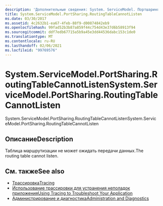 ```yaml
---
description: 'Дополнительные сведения: System. ServiceModel. Портшаринг. Раутингтаблеканнотлистен'
title: System.ServiceModel.PortSharing.RoutingTableCannotListen
ms.date: 03/30/2017
ms.assetid: 4c2632b1-ea67-4feb-88f9-d00874842eb9
ms.openlocfilehash: 99fad52b3b87a859f44c754d43e37d6b58913f94
ms.sourcegitcommit: ddf7edb67715a5b9a45e3dd44536dabc153c1de0
ms.translationtype: MT
ms.contentlocale: ru-RU
ms.lasthandoff: 02/06/2021
ms.locfileid: "99769576"
---
```

# <a name="systemservicemodelportsharingroutingtablecannotlisten"></a><span data-ttu-id="eec16-103">System.ServiceModel.PortSharing.RoutingTableCannotListen</span><span class="sxs-lookup"><span data-stu-id="eec16-103">System.ServiceModel.PortSharing.RoutingTableCannotListen</span></span>

<span data-ttu-id="eec16-104">System.ServiceModel.PortSharing.RoutingTableCannotListen</span><span class="sxs-lookup"><span data-stu-id="eec16-104">System.ServiceModel.PortSharing.RoutingTableCannotListen</span></span>  
  
## <a name="description"></a><span data-ttu-id="eec16-105">Описание</span><span class="sxs-lookup"><span data-stu-id="eec16-105">Description</span></span>  

 <span data-ttu-id="eec16-106">Таблица маршрутизации не может ожидать передачи данных.</span><span class="sxs-lookup"><span data-stu-id="eec16-106">The routing table cannot listen.</span></span>  
  
## <a name="see-also"></a><span data-ttu-id="eec16-107">См. также</span><span class="sxs-lookup"><span data-stu-id="eec16-107">See also</span></span>

- [<span data-ttu-id="eec16-108">Трассировка</span><span class="sxs-lookup"><span data-stu-id="eec16-108">Tracing</span></span>](index.md)
- [<span data-ttu-id="eec16-109">Использование трассировки для устранения неполадок приложения</span><span class="sxs-lookup"><span data-stu-id="eec16-109">Using Tracing to Troubleshoot Your Application</span></span>](using-tracing-to-troubleshoot-your-application.md)
- [<span data-ttu-id="eec16-110">Администрирование и диагностика</span><span class="sxs-lookup"><span data-stu-id="eec16-110">Administration and Diagnostics</span></span>](../index.md)
